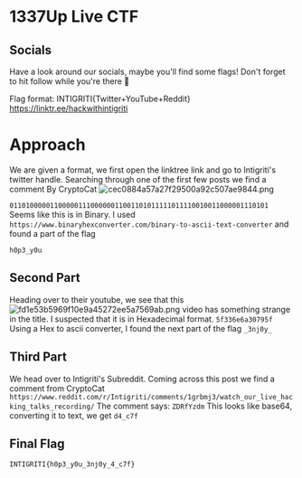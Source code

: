 # 1337Up Live CTF
## Socials
Have a look around our socials, maybe you'll find some flags! Don't forget to hit follow while you're there 🥺

Flag format: INTIGRITI{Twitter+YouTube+Reddit}
https://linktr.ee/hackwithintigriti 

# Approach
We are given a format, we first open the linktree link and go to Intigriti's twitter handle. Searching through one of the first few posts we find a comment By CryptoCat
![cec0884a57a27f29500a92c507ae9844.png](:/d58bc523b47b4cf1871ae96df014079a)

`0110100000110000011100000011001101011111011110010011000001110101`
Seems like this is in Binary. I used `https://www.binaryhexconverter.com/binary-to-ascii-text-converter` and found a part of the flag 

`h0p3_y0u`
 
 ## Second Part 
 Heading over to their youtube, we see that this ![fd1e53b5969f10e9a45272ee5a7569ab.png](:/441241e40f8b4635ba171de2464f1861) video has something strange in the title.
 I suspected that it is in Hexadecimal format. `5f336e6a30795f`
 Using a Hex to ascii converter, I found the next part of the flag
 `_3nj0y_`
 
## Third Part
We head over to Intigriti's Subreddit. Coming across this post we find a comment from CryptoCat
`https://www.reddit.com/r/Intigriti/comments/1grbmj3/watch_our_live_hacking_talks_recording/`
The comment says:
`ZDRfYzdm`
This looks like base64, converting it to text, we get
`d4_c7f`
## Final Flag
```
INTIGRITI{h0p3_y0u_3nj0y_4_c7f}
```
